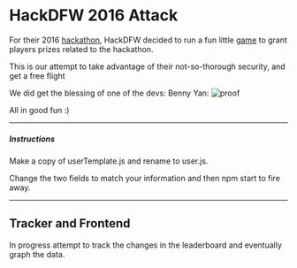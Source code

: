 # HackDFW 2016 Attack

For their 2016 [hackathon](http://hackdfw.com/), HackDFW decided to run a fun little [game](http://game.hackdfw.com/) to grant players prizes related to the hackathon.

This is our attempt to take advantage of their not-so-thorough security, and get a free flight

We did get the blessing of one of the devs: Benny Yan:
![proof](http://i.imgur.com/i7XNlPm.jpg)

All in good fun :)
***

##### Instructions
Make a copy of userTemplate.js and rename to user.js. 

Change the two fields to match your information and then npm start to fire away.
***

## Tracker and Frontend
In progress attempt to track the changes in the leaderboard and eventually graph the data.
